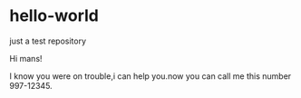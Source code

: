 # hello-world

just a test repository

Hi mans!

I know you were on trouble,i can help you.now you can call me this number 997-12345.
